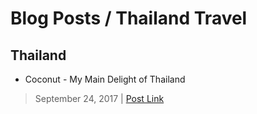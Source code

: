 # Blog Posts / Thailand Travel

## Thailand
* Coconut - My Main Delight of Thailand
> September 24, 2017 | [Post Link](https://www.stellaradventurer.com/coconut-main-delight-thailand/)
